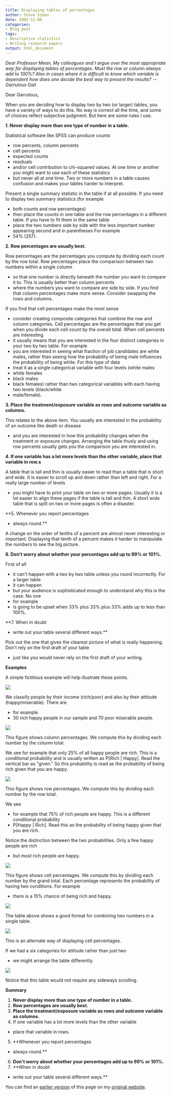 ```yaml
---
title: Displaying tables of percentages
author: Steve Simon
date: 2002-11-06
categories:
- Blog post
tags:
- Descriptive statistics
- Writing research papers
output: html_document
---
```

*Dear Professor Mean, My colleagues and I argue over the most appropriate way for displaying tables of percentages. Must the row or column always add to 100%? Also in cases where it is difficult to know which variable is dependent how does one decide the best way to present the results? -- Garrulous Gail*

<!---more--->

Dear Garrulous,

When you are deciding how to display two by two (or larger) tables,
you have a variety of ways to do this. No way is correct all the time,
and some of choices reflect subjective judgment. But here are some
rules I use.

**1. Never display more than one type of number in a table.**

Statistical software like SPSS can produce counts
- row percents,
column percents
- cell percents
- expected counts
- residuals
- and/or
cell contribution to chi-squared values. At one time or another you
might want to use each of these statistics
- but never all at one time.
Two or more numbers in a table causes confusion and makes your tables
harder to interpret.

Present a single summary statistic in the table if at all possible. If
you need to display two summary statistics (for example
- both counts
and row percentages)
- then place the counts in one table and the row
percentages in a different table. If you have to fit them in the same
table
- place the two numbers side by side with the less important
number appearing second and in parentheses For example
- 54% (257).

**2. Row percentages are usually best.** 

Row percentages are the
percentages you compute by dividing each count by the row total. Row
percentages place the comparison between two numbers within a single
column
- so that one number is directly beneath the number you want to
compare it to. This is usually better than column percents
- where the
numbers you want to compare are side by side. If you find that column
percentages make more sense. Consider swapping the rows and columns.

If you find that cell percentages make the most sense
- consider
creating composite categories that combine the row and column
categories. Cell percentages are the percentages that you get when you
divide each cell count by the overall total. When cell percents are
interesting
- it usually means that you are interested in the four
distinct categories in your two by two table. For example
- you are
interested in seeing what fraction of job candidates are white males,
rather than seeing how the probability of being male influences the
probability of being white. For this type of data
- treat it as a
single categorical variable with four levels (white males
- white
females
- black males
- black females) rather than two categorical
variables with each having two levels (black/white
- male/female).

**3. Place the treatment/exposure variable as rows and outcome
variable as columns.**

This relates to the above item. You usually are
interested in the probability of an outcome like death or disease
- and
you are interested in how this probability changes when the treatment
or exposure changes. Arranging the table thusly and using row percents
usually gets you the comparison you are interested in.

**4. If one variable has a lot more levels than the other variable,
place that variable in row.s**

A table that is tall and thin is
usually easier to read than a table that is short and wide. It is
easier to scroll up and down rather than left and right. For a really
large number of levels
- you might have to print your table on two or
more pages. Usually it is a lot easier to align these pages if the
table is tall and thin. A short wide table that is split on two or
more pages is often a disaster.

**5. Whenever you report percentages
- always round.**

A change on the
order of tenths of a percent are almost never interesting or
important. Displaying that tenth of a percent makes it harder to
manipulate the numbers to see the big picture.

**6. Don't worry about whether your percentages add up to 99% or
101%.**

First of all
- it can't happen with a two by two table unless
you round incorrectly. For a larger table
- it can happen
- but your
audience is sophisticated enough to understand why this is the case.
No one
- for example
- is going to be upset when 33% plus 33% plus 33%
adds up to less than 100%.

**7. When in doubt
- write out your table several different ways.**

Pick out the one that gives the clearest picture of what is really
happening. Don't rely on the first draft of your table
- just like you
would never rely on the first draft of your writing.

**Examples**

A simple fictitious example will help illustrate these points.

![](http://www.pmean.com/new-images/02/percentage-0201.gif)

We classify people by their income (rich/poor) and also by their
attitude (happy/miserable). There are
- for example
-   30 rich happy
people in our sample and 70 poor miserable people.

![](http://www.pmean.com/new-images/02/percentage-0202.gif)

This figure shows column percentages. We compute this by dividing each
number by the column total.

We see for example that only 25% of all happy people are rich. This is
a conditional probability and is usually written as P[Rich |
Happy]. Read the vertical bar as "given." So this probability is
read as the probability of being rich given that you are happy.

![](http://www.pmean.com/new-images/02/percentage-0203.gif)

This figure shows row percentages. We compute this by dividing each
number by the row total.

We see
- for example that 75% of rich people are happy. This is a
different conditional probability
- P[Happy | Rich]. Read this as
the probability of being happy given that you are rich.

Notice the distinction between the two probabilities. Only a few happy
people are rich
- but most rich people are happy.

![](http://www.pmean.com/new-images/02/percentage-0204.gif)

This figure shows cell percentages. We compute this by dividing each
number by the grand total. Each percentage represents the probability
of having two conditions. For example
- there is a 15% chance of being
rich and happy.

![](http://www.pmean.com/new-images/02/percentage-0205.gif)

The table above shows a good format for combining two numbers in a
single table.

![](http://www.pmean.com/new-images/02/percentage-0206.gif)

This is an alternate way of displaying cell percentages.

If we had a six categories for attitude rather than just two
- we might
arrange the table differently.

![](http://www.pmean.com/new-images/02/percentage-0207.gif)

Notice that this table would not require any sideways scrolling.

**Summary**

1.  **Never display more than one type of number in a table.**
2.  **Row percentages are usually best.**
3.  **Place the treatment/exposure variable as rows and outcome variable
    as columns.**
4.  If one variable has a lot more levels than the other variable
- place
    that variable in rows.
5.  **Whenever you report percentages
- always round.**
6.  **Don't worry about whether your percentages add up to 99% or
    101%.**
7.  **When in doubt
- write out your table several different ways.**

You can find an [earlier version][sim1] of this page on my [original website][sim2].

[sim1]: http://www.pmean.com/02/percentage.html
[sim2]: http://www.pmean.com/original_site.html
